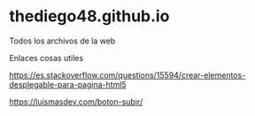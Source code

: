 # thediego48.github.io
Todos los archivos de la web 


Enlaces cosas utiles 

https://es.stackoverflow.com/questions/15594/crear-elementos-desplegable-para-pagina-html5


https://luismasdev.com/boton-subir/